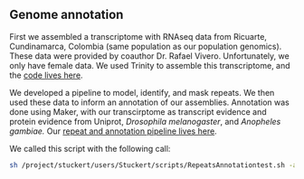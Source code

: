 ## Genome annotation

First we assembled a transcriptome with RNAseq data from Ricuarte, Cundinamarca, Colombia (same population as our population genomics). These data were provided by coauthor Dr. Rafael Vivero. Unfortunately, we only have female data. We used Trinity to assemble this transcriptome, and the [code lives here]().

We developed a pipeline to model, identify, and mask repeats. We then used these data to inform an annotation of our assemblies. Annotation was done using Maker, with our transcirptome as transcript evidence and protein evidence from Uniprot, *Drosophila melanogaster*, and *Anopheles gambiae.* Our [repeat and annotation pipeline lives here]().

We called this script with the following call:

```bash
sh /project/stuckert/users/Stuckert/scripts/RepeatsAnnotationtest.sh -a /project/stuckert/users/Stuckert/psychodids/Lu_long_male/Lutzomyia_longipalpis_male_1.0.fa -s Lu_longipalpis -x Male -t diptera -u /project/stuckert/users/Stuckert/peptide_databases/uniprot_sprot.fasta
```
